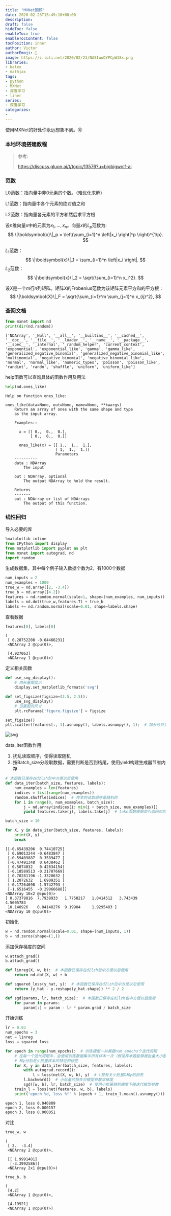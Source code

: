 ```yaml
---
title: "MXNet回顾"
date: 2020-02-23T15:49:10+08:00
description:
draft: false
hideToc: false
enableToc: true
enableTocContent: false
tocPosition: inner
author: Victor
authorEmoji: 👻
image: https://i.loli.net/2020/02/23/NASIuoQYPCpW18x.png
libraries:
- katex
- mathjax
tags:
- python
- MXNet
- 深度学习
- liner
series:
- 深度学习
categories:
-
---
```


使用MXNet的好处你永远想象不到。:accept:

<!--more-->

### **本地环境搭建教程**

> 参考:
>
> https://discuss.gluon.ai/t/topic/13576?u=bigbigwolf-ai



### **范数**

L0范数：指向量中非0元素的个数。（难优化求解）

L1范数：指向量中各个元素的绝对值之和

L2范数：指向量各元素的平方和然后求平方根

设$n$维向量$x$中的元素为$x_1, \ldots, x_n$。向量$x$的$L_{p}$范数为:
$$
\|\boldsymbol{x}\|_p = \left(\sum_{i=1}^n \left|x_i \right|^p \right)^{1/p}.
$$


$L_{1}$范数：
$$
\|\boldsymbol{x}\|_1 = \sum_{i=1}^n \left|x_i \right|.
$$
$L_{2}$范数：
$$
\|\boldsymbol{x}\|_2 = \sqrt{\sum_{i=1}^n x_i^2}.
$$


设$X$是一个$m$行$n$列矩阵。矩阵$X$的Frobenius范数为该矩阵元素平方和的平方根：
$$
\|\boldsymbol{X}\|_F = \sqrt{\sum_{i=1}^m \sum_{j=1}^n x_{ij}^2},
$$

### **查阅文档**


```python
from mxnet import nd
print(dir(nd.random))
```

    ['NDArray', '_Null', '__all__', '__builtins__', '__cached__', '__doc__', '__file__', '__loader__', '__name__', '__package__', '__spec__', '_internal', '_random_helper', 'current_context', 'exponential', 'exponential_like', 'gamma', 'gamma_like', 'generalized_negative_binomial', 'generalized_negative_binomial_like', 'multinomial', 'negative_binomial', 'negative_binomial_like', 'normal', 'normal_like', 'numeric_types', 'poisson', 'poisson_like', 'randint', 'randn', 'shuffle', 'uniform', 'uniform_like']

help函数可以查询具体的函数作用及用法

```python
help(nd.ones_like)
```

    Help on function ones_like:
    
    ones_like(data=None, out=None, name=None, **kwargs)
        Return an array of ones with the same shape and type
        as the input array.
        
        Examples::
        
          x = [[ 0.,  0.,  0.],
               [ 0.,  0.,  0.]]
        
          ones_like(x) = [[ 1.,  1.,  1.],
                          [ 1,  1.,  1.]]
                          Parameters
        ----------
        data : NDArray
            The input
        
        out : NDArray, optional
            The output NDArray to hold the result.
        
        Returns
        -------
        out : NDArray or list of NDArrays
            The output of this function.

### **线性回归**

导入必要的库


```python
%matplotlib inline
from IPython import display
from matplotlib import pyplot as plt
from mxnet import autograd, nd
import random
```

生成数据集，其中每个例子输入数据个数为2，有1000个数据


```python
num_inputs = 2
num_examples = 1000
true_w = nd.array([2, -3.4])
true_b = nd.array([4.2])
features = nd.random.normal(scale=1, shape=(num_examples, num_inputs))
labels = nd.dot(true_w,features.T) + true_b
labels += nd.random.normal(scale=0.01, shape=labels.shape)
```

查看数据


```python
features[0], labels[0]
```


    (
     [ 0.28752208 -0.04466231]
     <NDArray 2 @cpu(0)>,
     
     [4.927063]
     <NDArray 1 @cpu(0)>)

定义相关函数


```python
def use_svg_display():
    # 用矢量图显示
    display.set_matplotlib_formats('svg')

def set_figsize(figsize=(3.5, 2.5)):
    use_svg_display()
    # 设置图的尺寸
    plt.rcParams['figure.figsize'] = figsize

set_figsize()
plt.scatter(features[:, 1].asnumpy(), labels.asnumpy(), 1);  # 加分号只显示图
```


![svg](../../../../../google下载/test/output_39_0.svg)


data_iter函数作用:

1. 扰乱读取顺序，使得读取随机
2. 按Batch_size分段取数据，需要判断是否到结尾，使用yield构建生成器节省内存


```python
# 本函数已保存在d2lzh包中方便以后使用
def data_iter(batch_size, features, labels):
    num_examples = len(features)
    indices = list(range(num_examples))
    random.shuffle(indices)  # 样本的读取顺序是随机的
    for i in range(0, num_examples, batch_size):
        j = nd.array(indices[i: min(i + batch_size, num_examples)])
        yield features.take(j), labels.take(j)  # take函数根据索引返回对应元素
```


```python
batch_size = 10

for X, y in data_iter(batch_size, features, labels):
    print(X, y)
    break
```


    [[-0.65439206  0.74410725]
     [ 0.69013244 -0.6483847 ]
     [-0.59409887  0.3589477 ]
     [-0.47491348  0.6438462 ]
     [ 0.5074032   0.42834154]
     [-0.18589513 -0.21707669]
     [ 0.70281196 -1.3320632 ]
     [ 1.2072632   1.6909351 ]
     [-0.17264698 -1.5742793 ]
     [-1.6516455  -0.29966688]]
    <NDArray 10x2 @cpu(0)> 
    [ 0.37379816  7.7938933   1.7758217   1.0414512   3.743439    4.5605783
     10.148926    0.84148276  9.19984     1.9295483 ]
    <NDArray 10 @cpu(0)>


初始化


```python
w = nd.random.normal(scale=0.01, shape=(num_inputs, 1))
b = nd.zeros(shape=(1,))
```

添加保存梯度的空间


```python
w.attach_grad()
b.attach_grad()
```


```python
def linreg(X, w, b):  # 本函数已保存在d2lzh包中方便以后使用
    return nd.dot(X, w) + b
```


```python
def squared_loss(y_hat, y):  # 本函数已保存在d2lzh包中方便以后使用
    return (y_hat - y.reshape(y_hat.shape)) ** 2 / 2
```


```python
def sgd(params, lr, batch_size):  # 本函数已保存在d2lzh包中方便以后使用
    for param in params:
        param[:] = param - lr * param.grad / batch_size
```

开始训练


```python
lr = 0.03
num_epochs = 3
net = linreg
loss = squared_loss

for epoch in range(num_epochs):  # 训练模型一共需要num_epochs个迭代周期
    # 在每一个迭代周期中，会使用训练数据集中所有样本一次（假设样本数能够被批量大小整除）。X
    # 和y分别是小批量样本的特征和标签
    for X, y in data_iter(batch_size, features, labels):
        with autograd.record():
            l = loss(net(X, w, b), y)  # l是有关小批量X和y的损失
        l.backward()  # 小批量的损失对模型参数求梯度
        sgd([w, b], lr, batch_size)  # 使用小批量随机梯度下降迭代模型参数
    train_l = loss(net(features, w, b), labels)
    print('epoch %d, loss %f' % (epoch + 1, train_l.mean().asnumpy()))
```

    epoch 1, loss 0.040809
    epoch 2, loss 0.000157
    epoch 3, loss 0.000051

对比

```python
true_w, w
```


    (
     [ 2.  -3.4]
     <NDArray 2 @cpu(0)>,
     
     [[ 1.9991481]
      [-3.3992586]]
     <NDArray 2x1 @cpu(0)>)


```python
true_b, b
```


    (
     [4.2]
     <NDArray 1 @cpu(0)>,
     
     [4.19921]
     <NDArray 1 @cpu(0)>)

